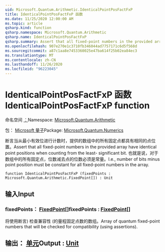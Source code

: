 ```yaml
---
uid: Microsoft.Quantum.Arithmetic.IdenticalPointPosFactFxP
title: IdenticalPointPosFactFxP 函数
ms.date: 11/25/2020 12:00:00 AM
ms.topic: article
qsharp.kind: function
qsharp.namespace: Microsoft.Quantum.Arithmetic
qsharp.name: IdenticalPointPosFactFxP
qsharp.summary: Assert that all fixed-point numbers in the provided array have identical point positions when counting from the least- significant bit. I.e., number of bits minus point position must be constant for all fixed-point numbers in the array.
ms.openlocfilehash: 907e270e1c3710fb346044ad7757171c6d5f568d
ms.sourcegitcommit: a87c1aa8e7453360025e47ba614f25b02ea84ec3
ms.translationtype: MT
ms.contentlocale: zh-CN
ms.lasthandoff: 11/26/2020
ms.locfileid: "96223045"
---
```

# <a name="identicalpointposfactfxp-function"></a><span data-ttu-id="b3aea-102">IdenticalPointPosFactFxP 函数</span><span class="sxs-lookup"><span data-stu-id="b3aea-102">IdenticalPointPosFactFxP function</span></span>

<span data-ttu-id="b3aea-103">命名空间 [：](xref:Microsoft.Quantum.Arithmetic)</span><span class="sxs-lookup"><span data-stu-id="b3aea-103">Namespace: [Microsoft.Quantum.Arithmetic](xref:Microsoft.Quantum.Arithmetic)</span></span>

<span data-ttu-id="b3aea-104">包： [Microsoft 量子](https://nuget.org/packages/Microsoft.Quantum.Numerics)</span><span class="sxs-lookup"><span data-stu-id="b3aea-104">Package: [Microsoft.Quantum.Numerics](https://nuget.org/packages/Microsoft.Quantum.Numerics)</span></span>


<span data-ttu-id="b3aea-105">断言当从最小有效位进行计数时，提供的数组中的所有固定点都具有相同的点位置。</span><span class="sxs-lookup"><span data-stu-id="b3aea-105">Assert that all fixed-point numbers in the provided array have identical point positions when counting from the least- significant bit.</span></span> <span data-ttu-id="b3aea-106">也就是说，对于数组中的所有固定点，位数减去点的位数必须是常量。</span><span class="sxs-lookup"><span data-stu-id="b3aea-106">I.e., number of bits minus point position must be constant for all fixed-point numbers in the array.</span></span>

```qsharp
function IdenticalPointPosFactFxP (fixedPoints : Microsoft.Quantum.Arithmetic.FixedPoint[]) : Unit
```


## <a name="input"></a><span data-ttu-id="b3aea-107">输入</span><span class="sxs-lookup"><span data-stu-id="b3aea-107">Input</span></span>

### <a name="fixedpoints--fixedpoint"></a><span data-ttu-id="b3aea-108">fixedPoints： [FixedPoint](xref:Microsoft.Quantum.Arithmetic.FixedPoint)[]</span><span class="sxs-lookup"><span data-stu-id="b3aea-108">fixedPoints : [FixedPoint](xref:Microsoft.Quantum.Arithmetic.FixedPoint)[]</span></span>

<span data-ttu-id="b3aea-109">将使用断言) 检查兼容性 (的量程固定点数的数组。</span><span class="sxs-lookup"><span data-stu-id="b3aea-109">Array of quantum fixed-point numbers that will be checked for compatibility (using assertions).</span></span>



## <a name="output--unit"></a><span data-ttu-id="b3aea-110">输出： [单元](xref:microsoft.quantum.lang-ref.unit)</span><span class="sxs-lookup"><span data-stu-id="b3aea-110">Output : [Unit](xref:microsoft.quantum.lang-ref.unit)</span></span>

